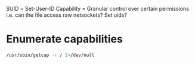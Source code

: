 SUID = Set-User-ID
Capability = Granular control over certain permissions i.e. can the file access raw netsockets? Set uids?
# Enumerate capabilities
```bash
/usr/sbin/getcap -r / 2>/dev/null
```
